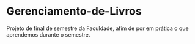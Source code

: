 # Gerenciamento-de-Livros
Projeto de final de semestre da Faculdade, afim de por em prática o que aprendemos durante o semestre.
